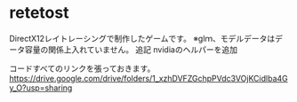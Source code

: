 # retetost
DirectX12レイトレーシングで制作したゲームです。
※glｍ、モデルデータはデータ容量の関係上入れていません。
追記
nvidiaのヘルパーを追加

コードすべてのリンクを張っておきます。
https://drive.google.com/drive/folders/1_xzhDVFZGchpPVdc3VOjKCidlba4Gy_O?usp=sharing
